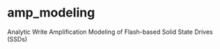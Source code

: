 amp_modeling
============

Analytic Write Amplification Modeling of Flash-based Solid State Drives (SSDs)